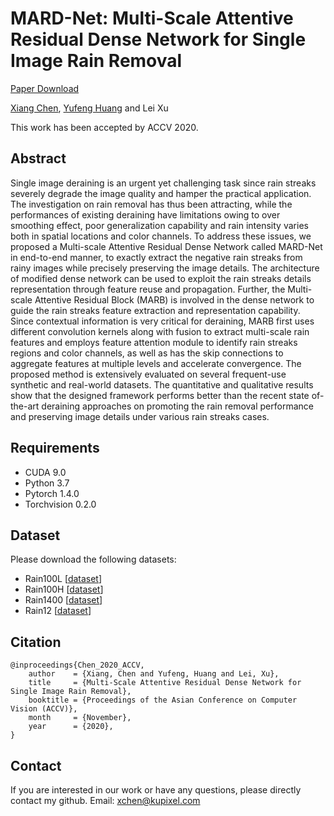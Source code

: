 # MARD-Net: Multi-Scale Attentive Residual Dense Network for Single Image Rain Removal

[Paper Download](https://openaccess.thecvf.com/content/ACCV2020/html/Chen_Multi-scale_Attentive_Residual_Dense_Network_for_Single_Image_Rain_Removal_ACCV_2020_paper.html)

[Xiang Chen](https://cxtalk.github.io/), [Yufeng Huang](https://dzx.sau.edu.cn/info/1031/1169.htm) and Lei Xu

This work has been accepted by ACCV 2020. 

## Abstract
Single image deraining is an urgent yet challenging task since rain streaks severely degrade the image quality and hamper the practical application. The investigation on rain removal has thus been attracting, while the performances of existing deraining have limitations owing to over smoothing effect, poor generalization capability and rain intensity varies both in spatial locations and color channels. To address these issues, we proposed a Multi-scale Attentive Residual Dense Network called MARD-Net in end-to-end manner, to exactly extract the negative rain streaks from rainy images while precisely preserving the image details. The architecture of modified dense network can be used to exploit the rain streaks details representation through feature reuse and propagation. Further, the Multi-scale Attentive Residual Block (MARB) is involved in the dense network to guide the rain streaks feature extraction and representation capability. Since contextual information is very critical for deraining, MARB first uses different convolution kernels along with fusion to extract multi-scale rain features and employs feature attention module to identify rain streaks regions and color channels, as well as has the skip connections to aggregate features at multiple levels and accelerate convergence. The proposed method is extensively evaluated on several frequent-use synthetic and real-world datasets. The quantitative and qualitative results show that the designed framework performs better than the recent state of-the-art deraining approaches on promoting the rain removal performance and preserving image details under various rain streaks cases.

## Requirements
- CUDA 9.0
- Python 3.7
- Pytorch 1.4.0
- Torchvision 0.2.0

## Dataset
Please download the following datasets:

* Rain100L [[dataset](http://www.icst.pku.edu.cn/struct/Projects/joint_rain_removal.html)]
* Rain100H [[dataset](http://www.icst.pku.edu.cn/struct/Projects/joint_rain_removal.html)]
* Rain1400 [[dataset](https://xueyangfu.github.io/projects/cvpr2017.html)]
* Rain12 [[dataset](http://yu-li.github.io/paper/li_cvpr16_rain.zip)]

## Citation
```
@inproceedings{Chen_2020_ACCV,
	author    = {Xiang, Chen and Yufeng, Huang and Lei, Xu},
	title     = {Multi-Scale Attentive Residual Dense Network for Single Image Rain Removal},
	booktitle = {Proceedings of the Asian Conference on Computer Vision (ACCV)},
	month     = {November},
	year      = {2020},
}
```

## Contact

If you are interested in our work or have any questions, please directly contact my github.
Email: xchen@kupixel.com
